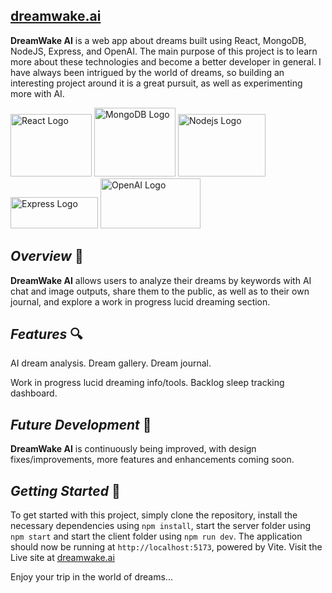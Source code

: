 ## [dreamwake.ai](https://dreamwake.ai)

**DreamWake AI** is a web app about dreams built using React, MongoDB, NodeJS, Express, and OpenAI. The main purpose of this project is to learn more about these technologies and become a better developer in general. I have always been intrigued by the world of dreams, so building an interesting project around it is a great pursuit, as well as experimenting more with AI.

<img  src="https://upload.wikimedia.org/wikipedia/commons/thumb/a/a7/React-icon.svg/1200px-React-icon.svg.png"  alt="React Logo"  width="130"  height="100">
<img src="https://img.icons8.com/color/452/mongodb.png" alt="MongoDB Logo" width="130" height="110">
<img src="https://upload.wikimedia.org/wikipedia/commons/d/d9/Node.js_logo.svg" alt="Nodejs Logo" width="140" height="100">
<img src="https://upload.wikimedia.org/wikipedia/commons/6/64/Expressjs.png" alt="Express Logo" width="140" height="50">
<img src="https://upload.wikimedia.org/wikipedia/commons/4/4d/OpenAI_Logo.svg" alt="OpenAI Logo" width="160" height="80">


## *Overview* 💭
**DreamWake AI** allows users to analyze their dreams by keywords with AI chat and image outputs, share them to the public, as well as to their own journal, and explore a work in progress lucid dreaming section.


## *Features* 🔍
AI dream analysis.
Dream gallery.
Dream journal.

Work in progress lucid dreaming info/tools.
Backlog sleep tracking dashboard.


## *Future Development* 🚧
**DreamWake AI** is continuously being improved, with design fixes/improvements, more features and enhancements coming soon.


## *Getting Started* 🚀
To get started with this project, simply clone the repository, install the necessary dependencies using `npm install`, start the server folder using `npm start` and start the client folder using `npm run dev`. The application should now be running at `http://localhost:5173`, powered by Vite.
Visit the Live site at [dreamwake.ai](https://dreamwake.ai)


Enjoy your trip in the world of dreams...
